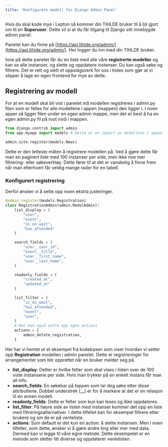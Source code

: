 ```yaml
---
title: 'Konfigurere modell for Django Admin Panel'
---
```


Hvis du skal kode mye i Lepton så kommer din TIHLDE bruker til å bli gjort om til en **Superuser**. Dette vil si at du får tilgang til Django sitt innebygde admin panel.

Panelet kan du finne på [https://api.tihlde.org/admin/](https://api.tihlde.org/admin/). Her logger du inn med din TIHLDE bruker.

Inne på dette panelet får du en liste med alle våre **registrerte modeller** og kan se alle instanser, og slette og oppdatere instanser. Du kan også søke og filtrere. Det er rett og slett et oppslagsverk for oss i Index som gjør at vi slipper å lage en egen frontend for mye av dette.

## Registrering av modell

For at en modell skal bli vist i panelet må modellen registreres i admin.py filen som er felles for alle modellene i appen (mappen) den ligger i. I noen apper så ligger filen under en egen admin mappe, men det er best å ha en egen admin.py fil på root nivå i mappen.

```python
from django.contrib import admin
from app.myapp import models # Dette er en import av modellene i appen

admin.site.register(models.News)
```

Dette er den letteste måten å registrere modellen på. Ved å gjøre dette får man en paginert liste med 100 instanser per side, men ikke noe mer filtrering- eller søkeverktøy. Dette fører til at det er vanskelig å finne frem når man etterhvert får veldig mange rader for en tabell.

### Konfigurert registrering

Derfor ønsker vi å sette opp noen ekstra justeringer.

```python
@admin.register(models.Registration)
class RegistrationAdmin(admin.ModelAdmin):
    list_display = (
        "user",
        "event",
        "is_on_wait",
        "has_attended"
    )

    search_fields = (
        "user__user_id",
        "event__title",
        "user__first_name",
        "user__last_name",
    )

    readonly_fields = (
        "created_at",
        "updated_at"
    )

    list_filter = (
        "is_on_wait",
        "has_attended",
        "event",
        "user",
    )
    # Man kan også sette opp egne actions
    actions = [
        admin_delete_registration,
    ]
```

Her har vi hentet ut et eksempel fra kodebasen som viser hvordan vi setter opp **Registration** modellen i admin panelet. Dette er registreringer for arrangementer som blir opprettet når en bruker melder seg på.

- **list_display**: Detter er hvilke felter som skal vises i listen over de 100 viste instansene per side. Hvis man trykker på en enkelt instans får man all info.
- **search_fields**: En søkebar på toppen som lar deg søke etter disse attributtene. Dobbel understrek (\_\_) er for å markere at det er en relasjon til en annen modell.
- **readonly_fields**: Dette er felter som kun kan leses og ikke oppdateres.
- **list_filter**: På høyre side av listen med instanser kommer det opp en liste med filtreringsalternativer. I dette tilfellet kan for eksempel filtrere etter brukere og om de er på venteliste.
- **actions**: Som default er det kun en action: å slette instansen. Men i noen tilfeller, som dette, ønsker vi å gjøre andre ting eller mer med data. Dermed kan vi legge til våre egne metode. Dette eksempelet er en metode som sletter litt diverse og oppdaterer ventelisten.
